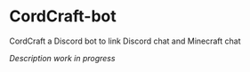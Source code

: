 # CordCraft-bot
CordCraft a Discord bot to link Discord chat and Minecraft chat

*Description work in progress*
